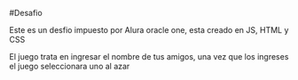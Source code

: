 #Desafio

Este es un desfio impuesto por Alura oracle one, esta creado en JS, HTML y CSS

El juego trata en ingresar el nombre de tus amigos, una vez que los ingreses el juego seleccionara uno al azar
